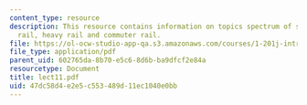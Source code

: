 ```yaml
---
content_type: resource
description: This resource contains information on topics spectrum of services, light
  rail, heavy rail and commuter rail.
file: https://ol-ocw-studio-app-qa.s3.amazonaws.com/courses/1-201j-introduction-to-transportation-systems-fall-2006/47dc58d4e2e5c553489d11ec1040e0bb_lect11.pdf
file_type: application/pdf
parent_uid: 602765da-8b70-e5c6-8d6b-ba9dfcf2e84a
resourcetype: Document
title: lect11.pdf
uid: 47dc58d4-e2e5-c553-489d-11ec1040e0bb
---
```

